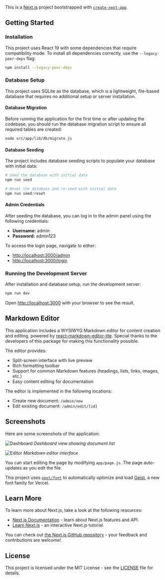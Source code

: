 This is a [Next.js](https://nextjs.org) project bootstrapped with [`create-next-app`](https://nextjs.org/docs/app/api-reference/cli/create-next-app).

## Getting Started

### Installation

This project uses React 19 with some dependencies that require compatibility mode. To install all dependencies correctly, use the `--legacy-peer-deps` flag:

```bash
npm install --legacy-peer-deps
```

### Database Setup

This project uses SQLite as the database, which is a lightweight, file-based database that requires no additional setup or server installation.

#### Database Migration

Before running the application for the first time or after updating the codebase, you should run the database migration script to ensure all required tables are created:

```bash
node src/app/lib/db/migrate.js
```

#### Database Seeding

The project includes database seeding scripts to populate your database with initial data:

```bash
# Seed the database with initial data
npm run seed

# Reset the database and re-seed with initial data
npm run seed:reset
```

#### Admin Credentials

After seeding the database, you can log in to the admin panel using the following credentials:

- **Username:** admin
- **Password:** admin123

To access the login page, navigate to either:
- [http://localhost:3000/admin](http://localhost:3000/admin)
- [http://localhost:3000/login](http://localhost:3000/login)

### Running the Development Server

After installation and database setup, run the development server:

```bash
npm run dev
```

Open [http://localhost:3000](http://localhost:3000) with your browser to see the result.

## Markdown Editor

This application includes a WYSIWYG Markdown editor for content creation and editing, powered by [react-markdown-editor-lite](https://github.com/HarryChen0506/react-markdown-editor-lite/). Special thanks to the developers of this package for making this functionality possible.

The editor provides:

- Split-screen interface with live preview
- Rich formatting toolbar
- Support for common Markdown features (headings, lists, links, images, etc.)
- Easy content editing for documentation

The editor is implemented in the following locations:
- Create new document: `/admin/new`
- Edit existing document: `/admin/edit/[id]`

## Screenshots

Here are some screenshots of the application:

![Dashboard](/docs/images/dashboard.png)
*Dashboard view showing document list*

![Editor](/docs/images/editor.png)
*Markdown editor interface*


You can start editing the page by modifying `app/page.js`. The page auto-updates as you edit the file.

This project uses [`next/font`](https://nextjs.org/docs/app/building-your-application/optimizing/fonts) to automatically optimize and load [Geist](https://vercel.com/font), a new font family for Vercel.

## Learn More

To learn more about Next.js, take a look at the following resources:

- [Next.js Documentation](https://nextjs.org/docs) - learn about Next.js features and API.
- [Learn Next.js](https://nextjs.org/learn) - an interactive Next.js tutorial.

You can check out [the Next.js GitHub repository](https://github.com/vercel/next.js) - your feedback and contributions are welcome!

## License

This project is licensed under the MIT License - see the [LICENSE](LICENSE) file for details.
